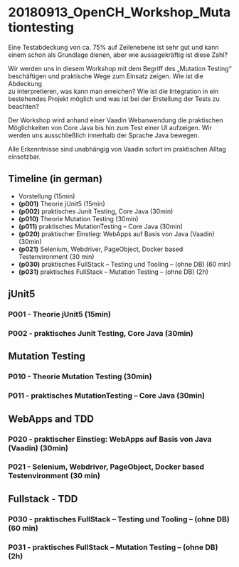 

# 20180913_OpenCH_Workshop_Mutationtesting
Eine Testabdeckung von ca. 75% auf Zeilenebene ist sehr gut 
und kann einem schon als Grundlage dienen, aber wie aussagekräftig ist diese Zahl?

Wir werden uns in diesem Workshop mit dem Begriff 
des „Mutation Testing“ beschäftigen und praktische 
Wege zum Einsatz zeigen. Wie ist die Abdeckung  
zu interpretieren, was kann man erreichen? 
Wie ist die Integration in ein bestehendes Projekt 
möglich und was ist bei der Erstellung der Tests zu beachten?

Der Workshop wird anhand einer Vaadin Webanwendung die 
praktischen Möglichkeiten von Core Java bis hin zum 
Test einer UI aufzeigen. Wir werden uns ausschließlich 
innerhalb der Sprache Java bewegen.

Alle Erkenntnisse sind unabhängig von Vaadin 
sofort im praktischen Alltag einsetzbar.


## Timeline (in german)
* Vorstellung (15min)
* **(p001)** Theorie jUnit5 (15min)
* **(p002)** praktisches Junit Testing, Core Java (30min)
* **(p010)** Theorie Mutation Testing (30min)
* **(p011)** praktisches MutationTesting – Core Java (30min)
* **(p020)** praktischer Einstieg: WebApps auf Basis von Java (Vaadin) (30min)
* **(p021)** Selenium, Webdriver, PageObject, Docker based Testenvironment (30 min)
* **(p030)** praktisches FullStack – Testing und Tooling – (ohne DB) (60 min)
* **(p031)** praktisches FullStack – Mutation Testing – (ohne DB) (2h)

## jUnit5
### P001 - Theorie jUnit5 (15min)
### P002 - praktisches Junit Testing, Core Java (30min)

## Mutation Testing
### P010 - Theorie Mutation Testing (30min)
### P011 - praktisches MutationTesting – Core Java (30min)

## WebApps and TDD
### P020 - praktischer Einstieg: WebApps auf Basis von Java (Vaadin) (30min)
### P021 - Selenium, Webdriver, PageObject, Docker based Testenvironment (30 min)

## Fullstack - TDD
### P030 - praktisches FullStack – Testing und Tooling – (ohne DB) (60 min)
### P031 - praktisches FullStack – Mutation Testing – (ohne DB) (2h)